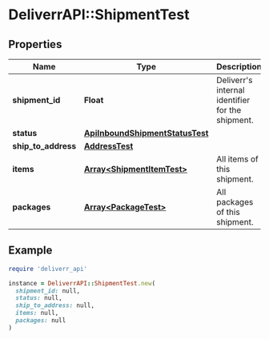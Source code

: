 # DeliverrAPI::ShipmentTest

## Properties

| Name | Type | Description | Notes |
| ---- | ---- | ----------- | ----- |
| **shipment_id** | **Float** | Deliverr&#39;s internal identifier for the shipment. |  |
| **status** | [**ApiInboundShipmentStatusTest**](ApiInboundShipmentStatusTest.md) |  |  |
| **ship_to_address** | [**AddressTest**](AddressTest.md) |  |  |
| **items** | [**Array&lt;ShipmentItemTest&gt;**](ShipmentItemTest.md) | All items of this shipment. |  |
| **packages** | [**Array&lt;PackageTest&gt;**](PackageTest.md) | All packages of this shipment. |  |

## Example

```ruby
require 'deliverr_api'

instance = DeliverrAPI::ShipmentTest.new(
  shipment_id: null,
  status: null,
  ship_to_address: null,
  items: null,
  packages: null
)
```

